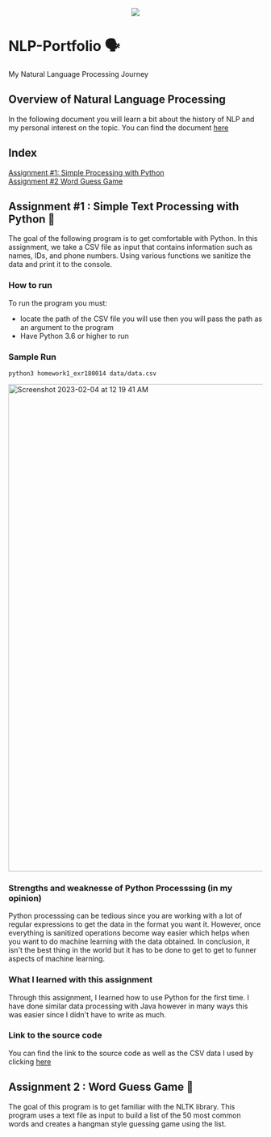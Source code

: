 <p align="center">
  <img src="https://www.google.com/url?sa=i&url=https%3A%2F%2Fwww.skyward.com%2Fdiscover%2Finsider%2Fseptember-2017%2Fartificial-intelligence-and-the-help-center&psig=AOvVaw3dmQWKcnm1xnjHaZDyNTpZ&ust=1676584558775000&source=images&cd=vfe&ved=0CA4QjRxqFwoTCJiJuarCmP0CFQAAAAAdAAAAABA3" />
</p>

# NLP-Portfolio 🗣️

My Natural Language Processing Journey

## Overview of Natural Language Processing
In the following document you will learn a bit about the history of NLP and my personal interest on the topic. You can find the document [here](https://github.com/Tarzerk/NLP-Portfolio/blob/master/Overview_of_NLP.pdf)

## Index
[Assignment #1: Simple Processing with Python](https://github.com/Tarzerk/NLP-Portfolio/tree/master/Homework%2001) <br>
[Assignment #2 Word Guess Game](https://www.youtube.com/watch?v=dQw4w9WgXcQ)

## Assignment #1 : Simple Text Processing with Python 🐍
The goal of the following program is to get comfortable with Python. In this assignment, we take a CSV file as input that contains information such as names, IDs, and phone numbers. Using various functions we sanitize the data and print it to the console. 
### How to run
To run the program you must:
- locate the path of the CSV file you will use then you will pass the path as an argument to the program
- Have Python 3.6 or higher to run

### Sample Run

` python3 homework1_exr180014 data/data.csv ` <br>

<img width="964" alt="Screenshot 2023-02-04 at 12 19 41 AM" src="https://user-images.githubusercontent.com/52636356/216752453-e047b9fa-a0dc-4cce-bbda-e9760755c4c8.png">

### Strengths and weaknesse of Python Processsing (in my opinion)

Python processsing can be tedious since you are working with a lot of regular expressions to get the data in the format you want it. 
However, once everything is sanitized operations become way easier which helps when you want to do  machine learning with the 
data obtained. 
In conclusion, it isn't the best thing in the world but it has to be done to get to get to funner aspects of machine 
learning.

### What I learned with this assignment

Through this assignment, I learned how to use Python for the first time. I have done similar data processing with Java however in many ways this was easier since I didn't have to write as much. 

### Link to the source code
You can find the link to the source code as well as the CSV data I used by clicking [here](https://github.com/Tarzerk/NLP-Portfolio/tree/master/Homework%2001)

## Assignment 2 : Word Guess Game 🤔
The goal of this program is to get familiar with the NLTK library.
This program uses a text file as input to build a list
of the 50 most common words and creates a hangman style guessing game using the list.
